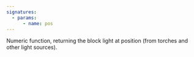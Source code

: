 ```yaml
---
signatures:
  - params:
      - name: pos
---
```


Numeric function, returning the block light at position (from torches and other
light sources).
